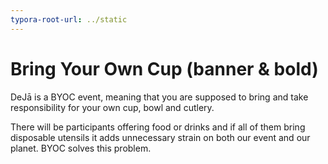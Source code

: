 ```yaml
---
typora-root-url: ../static
---
```


# Bring Your Own Cup (banner & bold)

DeJā is a BYOC event, meaning that you are supposed to bring and take responsibility for your own cup, bowl and cutlery.

There will be participants offering food or drinks and if all of them bring disposable utensils it adds unnecessary strain on both our event and our planet. BYOC solves this problem.
